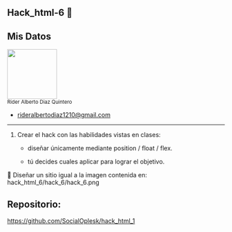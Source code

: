 ## Hack_html-6 🎯
## Mis Datos
<img src="https://github.com/user-attachments/assets/a43e78e5-392a-4322-af2b-aec1e049f215" width=115><br><sub> Rider Alberto Diaz Quintero</sub>
- rideralbertodiaz1210@gmail.com
<hr>

1. Crear el hack con las habilidades vistas en clases:

    - diseñar únicamente mediante position / float / flex.

    - tú decides cuales aplicar para lograr el objetivo.
 

🔔 Diseñar un sitio igual a la imagen contenida en: hack_html_6/hack_6/hack_6.png 


## Repositorio:
https://github.com/SocialOplesk/hack_html_1
